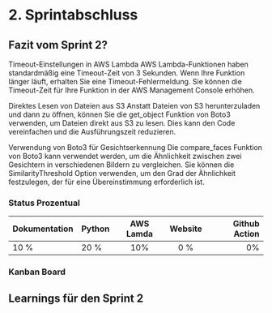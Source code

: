 # 2. Sprintabschluss

## Fazit vom Sprint 2?
Timeout-Einstellungen in AWS Lambda
AWS Lambda-Funktionen haben standardmäßig eine Timeout-Zeit von 3 Sekunden. Wenn Ihre Funktion länger läuft, erhalten Sie eine Timeout-Fehlermeldung. Sie können die Timeout-Zeit für Ihre Funktion in der AWS Management Console erhöhen.

Direktes Lesen von Dateien aus S3
Anstatt Dateien von S3 herunterzuladen und dann zu öffnen, können Sie die get_object Funktion von Boto3 verwenden, um Dateien direkt aus S3 zu lesen. Dies kann den Code vereinfachen und die Ausführungszeit reduzieren.

Verwendung von Boto3 für Gesichtserkennung
Die compare_faces Funktion von Boto3 kann verwendet werden, um die Ähnlichkeit zwischen zwei Gesichtern in verschiedenen Bildern zu vergleichen. Sie können die SimilarityThreshold Option verwenden, um den Grad der Ähnlichkeit festzulegen, der für eine Übereinstimmung erforderlich ist.

### Status Prozentual

| Dokumentation | Python | AWS Lamda | Website | Github Action |  
| - | :- | :-: | :-: | -: |  
| 10 % | 20 % | 10% | 0 % | 0% |

### Kanban Board

## Learnings für den Sprint 2




